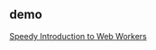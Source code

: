 ## demo

[Speedy Introduction to Web Workers](https://auth0.com/blog/speedy-introduction-to-web-workers/)
